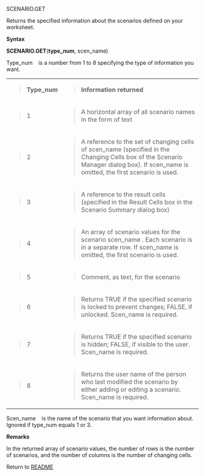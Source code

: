SCENARIO.GET

Returns the specified information about the scenarios defined on your
worksheet.

**Syntax**

**SCENARIO.GET**(**type\_num**, scen\_name)

Type\_num    is a number from 1 to 8 specifying the type of information
you want.

<table>
<tbody>
<tr class="odd">
<td><blockquote>
<p><strong>Type_num</strong></p>
</blockquote></td>
<td><blockquote>
<p><strong>Information returned</strong></p>
</blockquote></td>
</tr>
<tr class="even">
<td><blockquote>
<p>1</p>
</blockquote></td>
<td><blockquote>
<p>A horizontal array of all scenario names in the form of text</p>
</blockquote></td>
</tr>
<tr class="odd">
<td><blockquote>
<p>2</p>
</blockquote></td>
<td><blockquote>
<p>A reference to the set of changing cells of scen_name (specified in the Changing Cells box of the Scenario Manager dialog box). If scen_name is omitted, the first scenario is used.</p>
</blockquote></td>
</tr>
<tr class="even">
<td><blockquote>
<p>3</p>
</blockquote></td>
<td><blockquote>
<p>A reference to the result cells (specified in the Result Cells box in the Scenario Summary dialog box)</p>
</blockquote></td>
</tr>
<tr class="odd">
<td><blockquote>
<p>4</p>
</blockquote></td>
<td><blockquote>
<p>An array of scenario values for the scenario scen_name . Each scenario is in a separate row. If scen_name is omitted, the first scenario is used.</p>
</blockquote></td>
</tr>
<tr class="even">
<td><blockquote>
<p>5</p>
</blockquote></td>
<td><blockquote>
<p>Comment, as text, for the scenario</p>
</blockquote></td>
</tr>
<tr class="odd">
<td><blockquote>
<p>6</p>
</blockquote></td>
<td><blockquote>
<p>Returns TRUE if the specified scenario is locked to prevent changes; FALSE, if unlocked. Scen_name is required.</p>
</blockquote></td>
</tr>
<tr class="even">
<td><blockquote>
<p>7</p>
</blockquote></td>
<td><blockquote>
<p>Returns TRUE if the specified scenario is hidden; FALSE, if visible to the user. Scen_name is required.</p>
</blockquote></td>
</tr>
<tr class="odd">
<td><blockquote>
<p>8</p>
</blockquote></td>
<td><blockquote>
<p>Returns the user name of the person who last modified the scenario by either adding or editing a scenario. Scen_name is required.</p>
</blockquote></td>
</tr>
</tbody>
</table>

Scen\_name    is the name of the scenario that you want information
about. Ignored if type\_num equals 1 or 3.

**Remarks**

In the returned array of scenario values, the number of rows is the
number of scenarios, and the number of columns is the number of changing
cells.



Return to [README](README.md)

